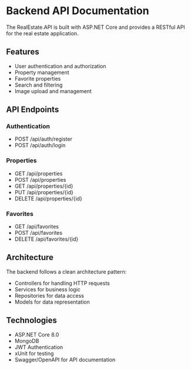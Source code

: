 # Backend API Documentation

The RealEstate.API is built with ASP.NET Core and provides a RESTful API for the real estate application.

## Features

- User authentication and authorization
- Property management
- Favorite properties
- Search and filtering
- Image upload and management

## API Endpoints

### Authentication
- POST /api/auth/register
- POST /api/auth/login

### Properties
- GET /api/properties
- POST /api/properties
- GET /api/properties/{id}
- PUT /api/properties/{id}
- DELETE /api/properties/{id}

### Favorites
- GET /api/favorites
- POST /api/favorites
- DELETE /api/favorites/{id}

## Architecture

The backend follows a clean architecture pattern:
- Controllers for handling HTTP requests
- Services for business logic
- Repositories for data access
- Models for data representation

## Technologies

- ASP.NET Core 8.0
- MongoDB
- JWT Authentication
- xUnit for testing
- Swagger/OpenAPI for API documentation
